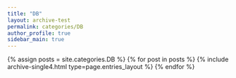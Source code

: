 ```yaml
---
title: "DB"
layout: archive-test
permalink: categories/DB
author_profile: true
sidebar_main: true
---
```


{% assign posts = site.categories.DB %}
{% for post in posts %} {% include archive-single4.html type=page.entries_layout %} {% endfor %}
